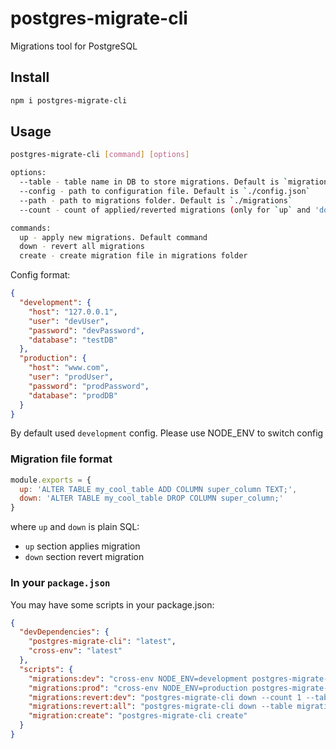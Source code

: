 # postgres-migrate-cli

Migrations tool for PostgreSQL

## Install

```sh
npm i postgres-migrate-cli
```

## Usage

```sh
postgres-migrate-cli [command] [options]

options:
  --table - table name in DB to store migrations. Default is `migrations`
  --config - path to configuration file. Default is `./config.json`
  --path - path to migrations folder. Default is `./migrations`
  --count - count of applied/reverted migrations (only for `up` and 'down' commands)

commands:
  up - apply new migrations. Default command
  down - revert all migrations
  create - create migration file in migrations folder
```

Config format:
```json
{
  "development": {
    "host": "127.0.0.1",
    "user": "devUser",
    "password": "devPassword",
    "database": "testDB"
  },
  "production": {
    "host": "www.com",
    "user": "prodUser",
    "password": "prodPassword",
    "database": "prodDB"
  }
}
```
By default used `development` config. Please use NODE_ENV to switch config

### Migration file format
```javascript
module.exports = {
  up: 'ALTER TABLE my_cool_table ADD COLUMN super_column TEXT;',
  down: 'ALTER TABLE my_cool_table DROP COLUMN super_column;'
}
```
where `up` and `down` is plain SQL:
- `up` section applies migration
- `down` section revert migration

### In your `package.json`

You may have some scripts in your package.json:

```json
{
  "devDependencies": {
    "postgres-migrate-cli": "latest",
    "cross-env": "latest"
  },
  "scripts": {
    "migrations:dev": "cross-env NODE_ENV=development postgres-migrate-cli up --table migrationsDev",
    "migrations:prod": "cross-env NODE_ENV=production postgres-migrate-cli",
    "migrations:revert:dev": "postgres-migrate-cli down --count 1 --table migrationsDev",
    "migrations:revert:all": "postgres-migrate-cli down --table migrationsDev",
    "migration:create": "postgres-migrate-cli create"
  }
}
```
